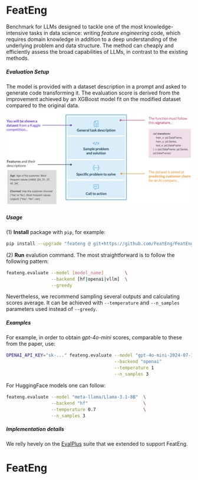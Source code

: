 # FeatEng
Benchmark for LLMs designed to tackle one of the most knowledge-intensive tasks in data science: writing *feature engineering* code, which requires domain knowledge in addition to a deep understanding of the underlying problem and data structure. The method can cheaply and efficiently assess the broad capabilities of LLMs, in contrast to the existing methods.

##### Evaluation Setup
The model is provided with a dataset description in a prompt and asked to generate code transforming it. The evaluation score is derived from the improvement achieved by an XGBoost model fit on the modified dataset compared to the original data.

![Components of LLM's prompt in FeatEng](static/prompt.png "Components of LLM's prompt in FeatEng")

##### Usage
(1) **Install** package with `pip`, for example:
```bash
pip install --upgrade "feateng @ git+https://github.com/FeatEng/FeatEng"
```
(2) **Run** evalution command. The most straightforward is to follow the following pattern:
```bash
feateng.evaluate --model [model_name]        \
                 --backend [hf|openai|vllm]  \
                 --greedy
```
Nevertheless, we recommend sampling several outputs and calculating scores average. It can be achieved with `--temperature` and `--n_samples` parameters used instead of `--greedy`.
##### Examples
For example, in order to obtain *gpt-4o-mini* scores, comparable to these from the paper, use:
```bash
OPENAI_API_KEY="sk-..." feateng.evaluate --model "gpt-4o-mini-2024-07-18"  \
                                         --backend "openai"                \
                                         --temperature 1                   \
                                         --n_samples 3
```
For HuggingFace models one can follow:
```bash
feateng.evaluate --model "meta-llama/Llama-3.1-8B"  \
                 --backend "hf"                     \
                 --temperature 0.7                  \
                 --n_samples 3
```
##### Implementation details
We relly hevely on the [EvalPlus](https://github.com/evalplus/evalplus) suite that we extended to support FeatEng.
# FeatEng
